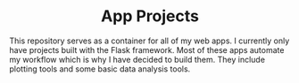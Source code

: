 <h1 align="center" id="title">App Projects</h1>

<p id="description">This repository serves as a container for all of my web apps. I currently only have projects built with the Flask framework. Most of these apps automate my workflow which is why I have decided to build them. They include plotting tools and some basic data analysis tools.</p>
